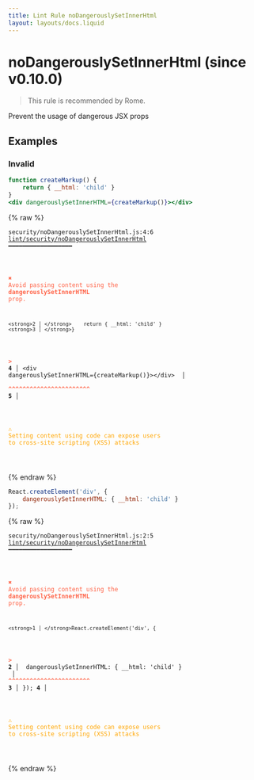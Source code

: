 ```yaml
---
title: Lint Rule noDangerouslySetInnerHtml
layout: layouts/docs.liquid
---
```


# noDangerouslySetInnerHtml (since v0.10.0)

> This rule is recommended by Rome.

Prevent the usage of dangerous JSX props

## Examples

### Invalid

```jsx
function createMarkup() {
    return { __html: 'child' }
}
<div dangerouslySetInnerHTML={createMarkup()}></div>
```

{% raw %}<pre class="language-text"><code class="language-text">security/noDangerouslySetInnerHtml.js:4:6 <a href="https://rome.tools/docs/lint/rules/noDangerouslySetInnerHtml">lint/security/noDangerouslySetInnerHtml</a> ━━━━━━━━━━━━━━━━━━

<strong><span style="color: Tomato;">  </span></strong><strong><span style="color: Tomato;">✖</span></strong> <span style="color: Tomato;">Avoid passing content using the </span><span style="color: Tomato;"><strong>dangerouslySetInnerHTML</strong></span><span style="color: Tomato;"> prop.</span>
  
    <strong>2 │ </strong>    return { __html: 'child' }
    <strong>3 │ </strong>}
<strong><span style="color: Tomato;">  </span></strong><strong><span style="color: Tomato;">&gt;</span></strong> <strong>4 │ </strong>&lt;div dangerouslySetInnerHTML={createMarkup()}&gt;&lt;/div&gt;
   <strong>   │ </strong>     <strong><span style="color: Tomato;">^</span></strong><strong><span style="color: Tomato;">^</span></strong><strong><span style="color: Tomato;">^</span></strong><strong><span style="color: Tomato;">^</span></strong><strong><span style="color: Tomato;">^</span></strong><strong><span style="color: Tomato;">^</span></strong><strong><span style="color: Tomato;">^</span></strong><strong><span style="color: Tomato;">^</span></strong><strong><span style="color: Tomato;">^</span></strong><strong><span style="color: Tomato;">^</span></strong><strong><span style="color: Tomato;">^</span></strong><strong><span style="color: Tomato;">^</span></strong><strong><span style="color: Tomato;">^</span></strong><strong><span style="color: Tomato;">^</span></strong><strong><span style="color: Tomato;">^</span></strong><strong><span style="color: Tomato;">^</span></strong><strong><span style="color: Tomato;">^</span></strong><strong><span style="color: Tomato;">^</span></strong><strong><span style="color: Tomato;">^</span></strong><strong><span style="color: Tomato;">^</span></strong><strong><span style="color: Tomato;">^</span></strong><strong><span style="color: Tomato;">^</span></strong><strong><span style="color: Tomato;">^</span></strong>
    <strong>5 │ </strong>
  
<strong><span style="color: Orange;">  </span></strong><strong><span style="color: Orange;">⚠</span></strong> <span style="color: Orange;">Setting content using code can expose users to cross-site scripting (XSS) attacks</span>
  
</code></pre>{% endraw %}

```jsx
React.createElement('div', {
    dangerouslySetInnerHTML: { __html: 'child' }
});
```

{% raw %}<pre class="language-text"><code class="language-text">security/noDangerouslySetInnerHtml.js:2:5 <a href="https://rome.tools/docs/lint/rules/noDangerouslySetInnerHtml">lint/security/noDangerouslySetInnerHtml</a> ━━━━━━━━━━━━━━━━━━

<strong><span style="color: Tomato;">  </span></strong><strong><span style="color: Tomato;">✖</span></strong> <span style="color: Tomato;">Avoid passing content using the </span><span style="color: Tomato;"><strong>dangerouslySetInnerHTML</strong></span><span style="color: Tomato;"> prop.</span>
  
    <strong>1 │ </strong>React.createElement('div', {
<strong><span style="color: Tomato;">  </span></strong><strong><span style="color: Tomato;">&gt;</span></strong> <strong>2 │ </strong>    dangerouslySetInnerHTML: { __html: 'child' }
   <strong>   │ </strong>    <strong><span style="color: Tomato;">^</span></strong><strong><span style="color: Tomato;">^</span></strong><strong><span style="color: Tomato;">^</span></strong><strong><span style="color: Tomato;">^</span></strong><strong><span style="color: Tomato;">^</span></strong><strong><span style="color: Tomato;">^</span></strong><strong><span style="color: Tomato;">^</span></strong><strong><span style="color: Tomato;">^</span></strong><strong><span style="color: Tomato;">^</span></strong><strong><span style="color: Tomato;">^</span></strong><strong><span style="color: Tomato;">^</span></strong><strong><span style="color: Tomato;">^</span></strong><strong><span style="color: Tomato;">^</span></strong><strong><span style="color: Tomato;">^</span></strong><strong><span style="color: Tomato;">^</span></strong><strong><span style="color: Tomato;">^</span></strong><strong><span style="color: Tomato;">^</span></strong><strong><span style="color: Tomato;">^</span></strong><strong><span style="color: Tomato;">^</span></strong><strong><span style="color: Tomato;">^</span></strong><strong><span style="color: Tomato;">^</span></strong><strong><span style="color: Tomato;">^</span></strong><strong><span style="color: Tomato;">^</span></strong>
    <strong>3 │ </strong>});
    <strong>4 │ </strong>
  
<strong><span style="color: Orange;">  </span></strong><strong><span style="color: Orange;">⚠</span></strong> <span style="color: Orange;">Setting content using code can expose users to cross-site scripting (XSS) attacks</span>
  
</code></pre>{% endraw %}

